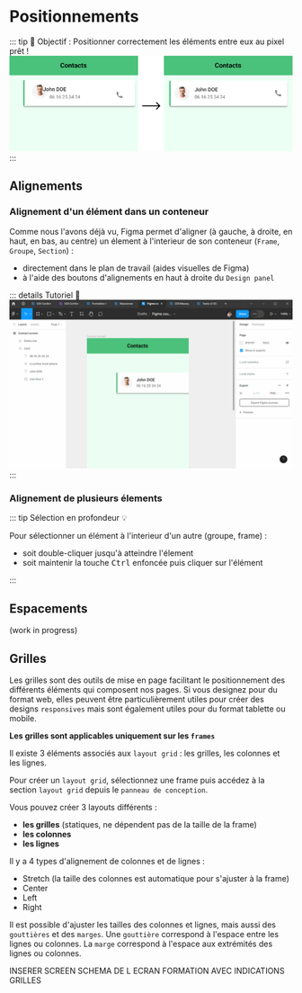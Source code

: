 # Positionnements

::: tip 🎯 Objectif : Positionner correctement les éléments entre eux au pixel prêt !
![positioning goal preview](../../assets/img/figma/basics/positioning/positioning-goal-preview.png)
:::

## Alignements

### Alignement d'un élément dans un conteneur

Comme nous l'avons déjà vu, Figma permet d'aligner (à gauche, à droite, en haut, en bas, au centre) un élement à l'interieur de son conteneur (`Frame`, `Groupe`, `Section`) :
- directement dans le plan de travail (aides visuelles de Figma)
- à l'aide des boutons d'alignements en haut à droite du `Design panel`

::: details Tutoriel 🎥
![change page background color](../../assets/img/figma/basics/positioning/positioning_alignment_demo.gif)
:::

### Alignement de plusieurs élements

::: tip Sélection en profondeur 💡

Pour sélectionner un élément à l'interieur d'un autre (groupe, frame) : 
- soit double-cliquer jusqu'à atteindre l'élement
- soit maintenir la touche <kbd>Ctrl</kbd> enfoncée puis cliquer sur l'élément

:::

## Espacements

(work in progress)

## Grilles

Les grilles sont des outils de mise en page facilitant le positionnement des différents éléments qui composent nos pages.
Si vous designez pour du format web, elles peuvent être particulièrement utiles pour créer des designs `responsives` mais sont également utiles pour du format tablette ou mobile.

**Les grilles sont applicables uniquement sur les `frames`**

Il existe 3 éléments associés aux `layout grid` : les grilles, les colonnes et les lignes.


Pour créer un `layout grid`, sélectionnez une frame puis accédez à la section `layout grid` depuis le `panneau de conception`.

Vous pouvez créer 3 layouts différents :
- **les grilles** (statiques, ne dépendent pas de la taille de la frame)
- **les colonnes**
- **les lignes**

Il y a 4 types d'alignement de colonnes et de lignes :

- Stretch (la taille des colonnes est automatique pour s'ajuster à la frame)
- Center
- Left
- Right 

Il est possible d'ajuster les tailles des colonnes et lignes, mais aussi des `gouttières` et des `marges`.
Une `gouttière` correspond à l'espace entre les lignes ou colonnes.
La `marge` correspond à l'espace aux extrémités des lignes ou colonnes.

INSERER SCREEN SCHEMA DE L ECRAN FORMATION AVEC INDICATIONS GRILLES
